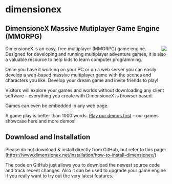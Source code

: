 # dimensionex
## DimensioneX Massive Mutiplayer Game Engine (MMORPG)
<img src="https://www.dimensionex.net/wp-content/uploads/2023/05/underworld-mobile-150x300.jpg" align="right" style="float:right;">
DimensioneX is an easy, free multiplayer (MMORPG) game engine. Designed for developing and running multiplayer adventure games, it is also a valuable resource to help kids to learn computer programming.

Once you have it working on your PC or on a web server you can easily develop a web-based massive multiplayer game with the scenes and characters you like. Develop your dream game and invite friends to play!


Visitors will explore your games and worlds without downloading any client software – everything you create with DimensioneX is browser based.

Games can even be embedded in any web page.

A game play is better than 1000 words. [Play our demos first](https://www.dimensionex.net/play-online-now/) – our games showcase here and more demos!

## Download and Installation

Please do not download & install directly from GitHub, but refer to this page:
(https://www.dimensionex.net/installation/how-to-install-dimensionex/)

The code on GitHub just allows you to download the newest source code and track recent changes.
Also it can be used to upgrade your game engine if you really want to try out the very latest features.



